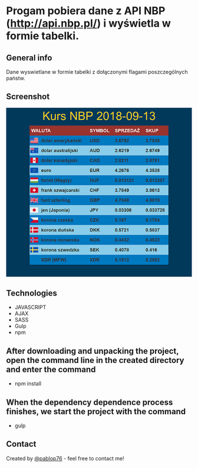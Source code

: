 # Progam pobiera dane z API NBP (http://api.nbp.pl/) i wyświetla w formie tabelki.
## General info
 Dane wyswietlane w formie tabelki z dołączonymi flagami poszczególnych państw.
## Screenshot
![image](./screenshot-nbp.png)
## Technologies
 * JAVASCRIPT
 * AJAX
 * SASS
 * Gulp
 * npm
## After downloading and unpacking the project, open the command line in the created directory and enter the command 
 * npm install
   
## When the dependency dependence process finishes, we start the project with the command
 * gulp
   
## Contact
 Created by [@pablop76](http://www.web-service.com.pl/) - feel free to contact me!